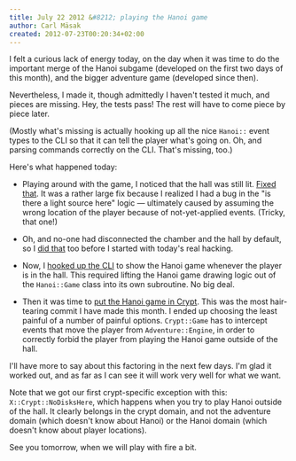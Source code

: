 ```yaml
---
title: July 22 2012 &#8212; playing the Hanoi game
author: Carl Mäsak
created: 2012-07-23T00:20:34+02:00
---
```

I felt a curious lack of energy today, on the day when it was time to do the
important merge of the Hanoi subgame (developed on the first two days of this
month), and the bigger adventure game (developed since then).

Nevertheless, I made it, though admittedly I haven't tested it much, and pieces
are missing. Hey, the tests pass! The rest will have to come piece by piece
later.

(Mostly what's missing is actually hooking up all the nice `Hanoi::` event
types to the CLI so that it can tell the player what's going on. Oh, and
parsing commands correctly on the CLI. That's missing, too.)

Here's what happened today:

* Playing around with the game, I noticed that the hall was still lit. [Fixed
  that](https://github.com/masak/crypt/commit/647e1b7f056acf06f01aa782c3705f3e1ffbc9ce).
  It was a rather large fix because I realized I had a bug in the "is there a light
  source here" logic &mdash; ultimately caused by assuming the wrong location
  of the player because of not-yet-applied events. (Tricky, that one!)

* Oh, and no-one had disconnected the chamber and the hall by default, so I [did
  that](https://github.com/masak/crypt/commit/875023b9db7a389967621e2af38f62f761e2649e)
  too before I started with today's real hacking.

* Now, I [hooked up the
  CLI](https://github.com/masak/crypt/commit/532054147e50b56a98ab0899fbf40e513cc4f20b)
  to show the Hanoi game whenever the player is in the hall. This required
  lifting the Hanoi game drawing logic out of the `Hanoi::Game` class into its
  own subroutine. No big deal.

* Then it was time to [put the Hanoi game in
  Crypt](https://github.com/masak/crypt/commit/1a921765e3db2a77b98d1a2e6ff9ab24245edb60).
  This was the most hair-tearing commit I have made this month. I ended up choosing
  the least painful of a number of painful options. `Crypt::Game` has to intercept
  events that move the player from `Adventure::Engine`, in order to correctly forbid
  the player from playing the Hanoi game outside of the hall.

I'll have more to say about this factoring in the next few days. I'm glad it
worked out, and as far as I can see it will work very well for what we want.

Note that we got our first crypt-specific exception with this:
`X::Crypt::NoDisksHere`, which happens when you try to play Hanoi outside of
the hall. It clearly belongs in the crypt domain, and not the adventure domain
(which doesn't know about Hanoi) or the Hanoi domain (which doesn't know about
player locations).

See you tomorrow, when we will play with fire a bit.
